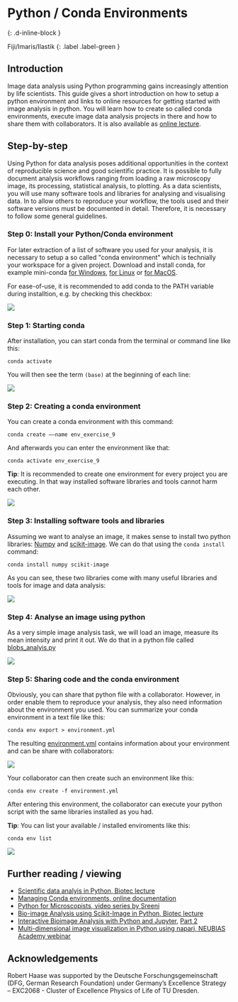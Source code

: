 # Python / Conda Environments
{: .d-inline-block }

Fiji/Imaris/Ilastik 
{: .label .label-green }


## Introduction
Image data analysis using Python programming gains increasingly attention by life scientists. 
This guide gives a short introduction on how to setup a python environment and links to online resources for getting
started with image analysis in python. 
You will learn how to create so called conda environments, execute image data analysis projects in there and how to share them with collaborators.
It is also available as [online lecture](https://youtu.be/MOEPe9TGBK0).

## Step-by-step
Using Python for data analysis poses additional opportunities in the context of reproducible science and good scientific practice.
It is possible to fully document analysis workflows ranging from loading a raw microscopy image, its processing, statistical analysis, to plotting.
As a data scientists, you will use many software tools and libraries for analysing and visualising data. 
In to allow others to reproduce your workflow, the tools used and their software versions must be documented in detail. 
Therefore, it is necessary to follow some general guidelines.

### Step 0: Install your Python/Conda environment
For later extraction of a list of software you used for your analysis, it is necessary to setup a so called "conda environment" which 
is technially your workspace for a given project. Download and install conda, for example mini-conda 
[for Windows](https://docs.conda.io/en/latest/miniconda.html#windows-installers), 
[for Linux](https://docs.conda.io/en/latest/miniconda.html#linux-installers) or
[for MacOS](https://docs.conda.io/en/latest/miniconda.html#macosx-installers).

For ease-of-use, it is recommended to add conda to the PATH variable during installtion, e.g. by checking this checkbox:

![](pics/python_conda_environments/PATH.png)

### Step 1: Starting conda

After installation, you can start conda from the terminal or command line like this:

```
conda activate
```

You will then see the term `(base)` at the beginning of each line:

![](pics/python_conda_environments/base_env.png)

### Step 2: Creating a conda environment
You can create a conda environment with this command:
```
conda create ––name env_exercise_9
```

And afterwards you can enter the environment like that:
```
conda activate env_exercise_9
```

**Tip**: It is recommended to create one environment for every project you are executing. 
In that way installed software libraries and tools cannot harm each other.

![](pics/python_conda_environments/create_env.png)

### Step 3: Installing software tools and libraries
Assuming we want to analyse an image, it makes sense to install two python libraries: [Numpy](https://numpy.org/) and [scikit-image](https://scikit-image.org/). 
We can do that using the `conda install` command:

```
conda install numpy scikit-image
```

As you can see, these two libraries come with many useful libraries and tools for image and data analysis:

![](pics/python_conda_environments/conda_install.png)

### Step 4: Analyse an image using python
As a very simple image analysis task, we will load an image, measure its mean intensity and print it out. 
We do that in a python file called [blobs_analyis.py](pics/python_conda_environments/blobs_analysis.py)

![](pics/python_conda_environments/blobs_analysis.png)

### Step 5: Sharing code and the conda environment
Obviously, you can share that python file with a collaborator. 
However, in order enable them to reproduce your analysis, they also need information about the environment you used.
You can summarize your conda environment in a text file like this:

```
conda env export > environment.yml
```

The resulting [environment.yml](pics/python_conda_environments/environment.png) contains information about your environment and can be share with collaborators:

![](pics/python_conda_environments/environment.png)

Your collaborator can then create such an environment like this:

```
conda env create -f environment.yml
```

After entering this environment, the collaborator can execute your python script with the same libraries installed as you had.

**Tip**: You can list your available / installed enviroments like this:

```
conda env list
```

![](pics/python_conda_environments/env_list.png)

## Further reading / viewing
* [Scientific data analyis in Python, Biotec lecture](https://youtu.be/MOEPe9TGBK0)
* [Managing Conda environments, online documentation](https://docs.conda.io/projects/conda/en/latest/user-guide/tasks/manage-environments.html)
* [Python for Microscopists, video series by Sreeni](https://www.youtube.com/channel/UC34rW-HtPJulxr5wp2Xa04w)
* [Bio-image Analysis using Scikit-Image in Python, Biotec lecture](https://youtu.be/FnvgepHDqRA)
* [Interactive Bioimage Analysis with Python and Jupyter](https://youtu.be/2KF8vBrp3Zw), [Part 2](https://youtu.be/Y3pB3wnOivE)
* [Multi-dimensional image visualization in Python using napari, NEUBIAS Academy webinar](https://youtu.be/VgvDSq5aCDQ)

## Acknowledgements
Robert Haase was supported by the Deutsche Forschungsgemeinschaft (DFG, German Research Foundation) under Germany’s Excellence Strategy – EXC2068 - Cluster of Excellence Physics of Life of TU Dresden.